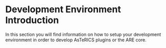 # Development Environment Introduction

In this section you will find information on how to setup your development environment in order to develop AsTeRICS plugins or the ARE core.

